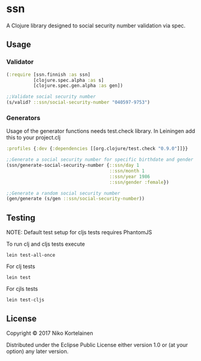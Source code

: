 # ssn

A Clojure library designed to social security number validation via spec.

## Usage

### Validator

```clojure
(:require [ssn.finnish :as ssn]
          [clojure.spec.alpha :as s]
          [clojure.spec.gen.alpha :as gen])

;;Validate social security number
(s/valid? ::ssn/social-security-number "040597-9753")
```
### Generators

Usage of the generator functions needs test.check library. In Leiningen add this to your project.clj
```clojure
:profiles {:dev {:dependencies [[org.clojure/test.check "0.9.0"]]}}
```

```clojure
;;Generate a social security number for specific birthdate and gender
(ssn/generate-social-security-number {::ssn/day 1
                                      ::ssn/month 1
                                      ::ssn/year 1986
                                      ::ssn/gender :female})

;;Generate a random social security number
(gen/generate (s/gen ::ssn/social-security-number))
```
## Testing

NOTE: Default test setup for cljs tests requires PhantomJS 

To run clj and cljs tests execute
```
lein test-all-once
```

For clj tests
```
lein test
```

For cjls tests
```
lein test-cljs
```

## License

Copyright © 2017 Niko Kortelainen

Distributed under the Eclipse Public License either version 1.0 or (at
your option) any later version.
